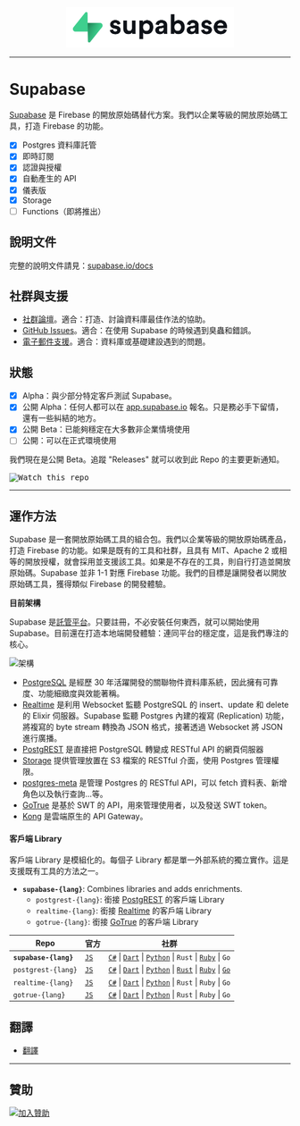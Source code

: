 <p align="center">
  <img width="300" src="https://raw.githubusercontent.com/supabase/supabase/master/web/static/supabase-light-rounded-corner-background.svg"/>
</p>

---

# Supabase

[Supabase](https://supabase.com) 是 Firebase 的開放原始碼替代方案。我們以企業等級的開放原始碼工具，打造 Firebase 的功能。

- [x] Postgres 資料庫託管
- [x] 即時訂閱
- [x] 認證與授權
- [x] 自動產生的 API
- [x] 儀表版
- [x] Storage
- [ ] Functions（即將推出）

## 說明文件

完整的說明文件請見：[supabase.io/docs](https://supabase.com/docs)

## 社群與支援

- [社群論壇](https://github.com/supabase/supabase/discussions)。適合：打造、討論資料庫最佳作法的協助。
- [GitHub Issues](https://github.com/supabase/supabase/issues)。適合：在使用 Supabase 的時候遇到臭蟲和錯誤。
- [電子郵件支援](https://supabase.com/docs/support#business-support)。適合：資料庫或基礎建設遇到的問題。

## 狀態

- [x] Alpha：與少部分特定客戶測試 Supabase。
- [x] 公開 Alpha：任何人都可以在 [app.supabase.io](https://app.supabase.io) 報名。只是務必手下留情，還有一些糾結的地方。
- [x] 公開 Beta：已能夠穩定在大多數非企業情境使用
- [ ] 公開：可以在正式環境使用

我們現在是公開 Beta。追蹤 "Releases" 就可以收到此 Repo 的主要更新通知。

<kbd><img src="https://gitcdn.link/repo/supabase/supabase/master/web/static/watch-repo.gif" alt="Watch this repo"/></kbd>

---

## 運作方法

Supabase 是一套開放原始碼工具的組合包。我們以企業等級的開放原始碼產品，打造 Firebase 的功能。如果是既有的工具和社群，且具有 MIT、Apache 2 或相等的開放授權，就會採用並支援該工具。如果是不存在的工具，則自行打造並開放原始碼。Supabase 並非 1-1 對應 Firebase 功能。我們的目標是讓開發者以開放原始碼工具，獲得類似 Firebase 的開發體驗。

**目前架構**

Supabase 是[託管平台](https://app.supabase.io)。只要註冊，不必安裝任何東西，就可以開始使用 Supabase。目前還在打造本地端開發體驗：連同平台的穩定度，這是我們專注的核心。

![架構](https://supabase.com/docs/assets/images/supabase-architecture-9050a7317e9ec7efb7807f5194122e48.png)

- [PostgreSQL](https://www.postgresql.org/) 是經歷 30 年活躍開發的關聯物件資料庫系統，因此擁有可靠度、功能細緻度與效能著稱。
- [Realtime](https://github.com/supabase/realtime) 是利用 Websocket 監聽 PostgreSQL 的 insert、update 和 delete 的 Elixir 伺服器。Supabase 監聽 Postgres 內建的複寫 (Replication) 功能，將複寫的 byte stream 轉換為 JSON 格式，接著透過 Websocket 將 JSON 進行廣播。
- [PostgREST](http://postgrest.org/) 是直接把 PostgreSQL 轉變成 RESTful API 的網頁伺服器
- [Storage](https://github.com/supabase/storage-api) 提供管理放置在 S3 檔案的 RESTful 介面，使用 Postgres 管理權限。
- [postgres-meta](https://github.com/supabase/postgres-meta) 是管理 Postgres 的 RESTful API，可以 fetch 資料表、新增角色以及執行查詢…等。
- [GoTrue](https://github.com/netlify/gotrue) 是基於 SWT 的 API，用來管理使用者，以及發送 SWT token。
- [Kong](https://github.com/Kong/kong) 是雲端原生的 API Gateway。

#### 客戶端 Library

客戶端 Library 是模組化的。每個子 Library 都是單一外部系統的獨立實作。這是支援既有工具的方法之一。

- **`supabase-{lang}`**: Combines libraries and adds enrichments.
  - `postgrest-{lang}`: 銜接 [PostgREST](https://github.com/postgrest/postgrest) 的客戶端 Library
  - `realtime-{lang}`: 銜接 [Realtime](https://github.com/supabase/realtime) 的客戶端 Library
  - `gotrue-{lang}`: 銜接 [GoTrue](https://github.com/netlify/gotrue) 的客戶端 Library

| Repo                  | 官方                                             | 社群                                                                                                                                                                                                                                                                                                                                 |
| --------------------- | ------------------------------------------------ | ------------------------------------------------------------------------------------------------------------------------------------------------------------------------------------------------------------------------------------------------------------------------------------------------------------------------------------ |
| **`supabase-{lang}`** | [`JS`](https://github.com/supabase/supabase-js)  | [`C#`](https://github.com/supabase/supabase-csharp) \| [`Dart`](https://github.com/supabase/supabase-dart) \| [`Python`](https://github.com/supabase/supabase-py) \| `Rust` \| [`Ruby`](https://github.com/supabase/supabase-rb) \| `Go`                                                                                             |
| `postgrest-{lang}`    | [`JS`](https://github.com/supabase/postgrest-js) | [`C#`](https://github.com/supabase/postgrest-csharp) \| [`Dart`](https://github.com/supabase/postgrest-dart) \| [`Python`](https://github.com/supabase/postgrest-py) \| [`Rust`](https://github.com/supabase/postgrest-rs) \| [`Ruby`](https://github.com/supabase/postgrest-rb) \| [`Go`](https://github.com/supabase/postgrest-go) |
| `realtime-{lang}`     | [`JS`](https://github.com/supabase/realtime-js)  | [`C#`](https://github.com/supabase/realtime-csharp) \| [`Dart`](https://github.com/supabase/realtime-dart) \| [`Python`](https://github.com/supabase/realtime-py) \| `Rust` \| `Ruby` \| `Go`                                                                                                                                        |
| `gotrue-{lang}`       | [`JS`](https://github.com/supabase/gotrue-js)    | [`C#`](https://github.com/supabase/gotrue-csharp) \| [`Dart`](https://github.com/supabase/gotrue-dart) \| [`Python`](https://github.com/supabase/gotrue-py) \| `Rust` \| `Ruby` \| `Go`                                                                                                                                              |

<!--- Remove this list if you're traslating to another language, it's hard to keep updated across multiple files-->
<!--- Keep only the link to the list of translation files-->

## 翻譯

- [翻譯](/i18n/languages.md) <!--- Keep only the this-->

---

## 贊助

[![加入贊助](https://user-images.githubusercontent.com/10214025/90518111-e74bbb00-e198-11ea-8f88-c9e3c1aa4b5b.png)](https://github.com/sponsors/supabase)
